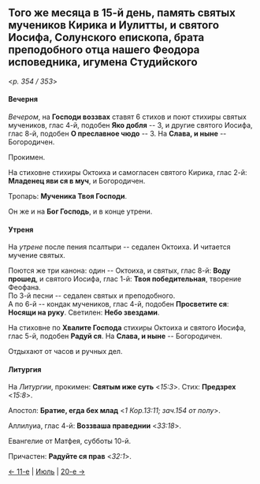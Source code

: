 
## Того же месяца в 15-й день, память святых мучеников Кирика и Иулитты, и святого Иосифа, Солунского епископа, брата преподобного отца нашего Феодора исповедника, игумена Студийского

<*p. 354 / 353*>

#### Вечерня

*Вечером*, на **Господи воззвах** ставят 6 стихов и поют стихиры святых мучеников, 
глас 4-й, подобен **Яко добля** -- 3, 
и другие святого Иосифа, глас 8-й, подобен **О преславное чюдо** -- 3. 
На **Слава, и ныне** -- Богородичен.  

Прокимен. 

На стиховне стихиры Октоиха и самогласен святого Кирика, глас 2-й: **Младенец яви ся в муч**, 
и Богородичен. 

Тропарь: **Мученика Твоя Господи**. 

Он же и на **Бог Господь**, и в конце утрени.   

#### Утреня

На *утрене* после пения псалтыри -- седален Октоиха. 
И читается мучение святых.

Поются же три канона: один -- Октоиха, и святых, глас 8-й: **Воду прошед**, и святого Иосифа, глас 1-й: 
**Твоя победительная**, творение Феофана.   
По 3-й песни -- седален святых и преподобного.  
А по 6-й -- кондак мучеников, глас 4-й, подобен **Просветите ся**: **Носящи на руку**. 
Светилен: **Небо звездами**. 

На стиховне по **Хвалите Господа** стихиры Октоиха и святого Иосифа, глас 5-й, подобен **Радуй ся**. 
На **Слава, и ныне** -- Богородичен.  

Отдыхают от часов и ручных дел. 

#### Литургия

На *Литургии*, прокимен: **Святым иже суть** <*15:3*>. 
Стих: **Предзрех** <*15:8*>. 

Апостол: **Братие, егда бех млад** <*1 Кор.13:11; зач.154 от полу*>. 

Аллилуиа, глас 4-й: **Воззваша праведнии** <*33:18*>.
 
Евангелие от Матфея, субботы 10-й. 
 
Причастен: **Радуйте ся прав** <*32:1*>.  

[← 11-е](07_11_AST.ru.md) | [Июль](README.md#15-й) | [20-е →](07_20_AST.ru.md)
